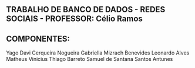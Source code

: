 ## TRABALHO DE BANCO DE DADOS - REDES SOCIAIS - PROFESSOR: Célio Ramos

## COMPONENTES:

Yago Davi Cerqueira Nogueira
Gabriella Mizrach Benevides
Leonardo Alves
Matheus Vinicius
Thiago Barreto
Samuel de Santana Santos Antunes
